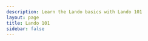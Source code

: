 ```yaml
---
description: Learn the Lando basics with Lando 101
layout: page
title: Lando 101
sidebar: false
---
```


<script setup>
import {VPLCollectionPage, VPLCollectionPageTitle, VPLCollectionItems} from '@lando/vitepress-theme-default-plus';
import {useCollection} from '@lando/vitepress-theme-default-plus';

const {pages} = useCollection('lando-101');

</script>

<VPLCollectionPage>
  <VPLCollectionPageTitle>
    <template #title>
      Lando 101
    </template>
    <template #lead>
      Learn the basics with Lando 101
    </template>
  </VPLCollectionPageTitle>
  <VPLCollectionItems :items="pages"/>
</VPLCollectionPage>
